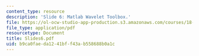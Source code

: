 ```yaml
---
content_type: resource
description: 'Slide 6: Matlab Wavelet Toolbox.'
file: https://ol-ocw-studio-app-production.s3.amazonaws.com/courses/18-327-wavelets-filter-banks-and-applications-spring-2003/b9ca0faeda1241bff43ab558688b0a1c_Slides6.pdf
file_type: application/pdf
resourcetype: Document
title: Slides6.pdf
uid: b9ca0fae-da12-41bf-f43a-b558688b0a1c
---
```

